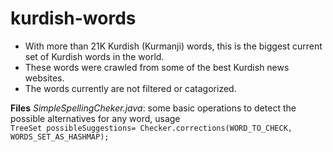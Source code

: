 # kurdish-words

 - With more than 21K Kurdish (Kurmanji) words, this is the biggest
   current set of Kurdish words in the world.  
 - These words were crawled from some of the best Kurdish news websites.  
 - The words currently are not filtered or catagorized.

**Files**
*SimpleSpellingCheker.java*: some basic operations to detect the possible alternatives for any word, usage <br>
`TreeSet possibleSuggestions= Checker.corrections(WORD_TO_CHECK, WORDS_SET_AS_HASHMAP);`
